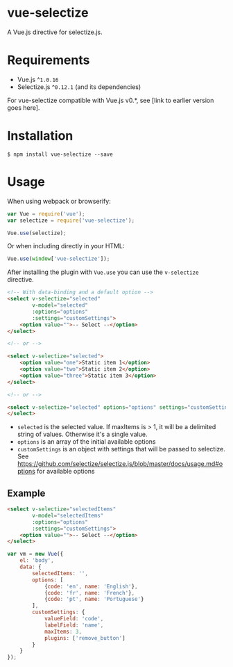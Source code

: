 # vue-selectize

A Vue.js directive for selectize.js. 

# Requirements

- Vue.js ^`1.0.16`
- Selectize.js ^`0.12.1` (and its dependencies)

For vue-selectize compatible with Vue.js v0.*, see [link to earlier version goes here].

# Installation

```shell
$ npm install vue-selectize --save
```

# Usage

When using webpack or browserify:

```javascript
var Vue = require('vue');
var selectize = require('vue-selectize');

Vue.use(selectize);
```

Or when including directly in your HTML:

```javascript
Vue.use(window['vue-selectize']);
```

After installing the plugin with `Vue.use` you can use the `v-selectize` directive.

```html
<!-- With data-binding and a default option -->
<select v-selectize="selected"
        v-model="selected"
        :options="options"
        :settings="customSettings">
    <option value="">-- Select --</option>
</select>

<!-- or -->

<select v-selectize="selected">
    <option value="one">Static item 1</option>
    <option value="two">Static item 2</option>
    <option value="three">Static item 3</option>
</select>

<!-- or -->

<select v-selectize="selected" options="options" settings="customSettings">
</select>
```

- `selected` is the selected value. If maxItems is > 1, it will be a delimited string of values. Otherwise it's a single value.
- `options` is an array of the initial available options
- `customSettings` is an object with settings that will be passed to selectize. 
See https://github.com/selectize/selectize.js/blob/master/docs/usage.md#options for available options

## Example

```html
<select v-selectize="selectedItems"
        v-model="selectedItems"
        :options="options"
        :settings="customSettings">
    <option value="">-- Select --</option>
</select>
```

```javascript
var vm = new Vue({
    el: 'body',
    data: {
        selectedItems: '',
        options: [
            {code: 'en', name: 'English'},
            {code: 'fr', name: 'French'},
            {code: 'pt', name: 'Portuguese'}
        ],
        customSettings: {
            valueField: 'code',
            labelField: 'name',
            maxItems: 3,
            plugins: ['remove_button']
        }
    }
});
```
